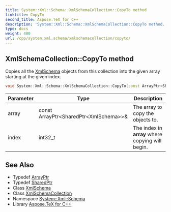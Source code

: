 ```yaml
---
title: System::Xml::Schema::XmlSchemaCollection::CopyTo method
linktitle: CopyTo
second_title: Aspose.TeX for C++
description: 'System::Xml::Schema::XmlSchemaCollection::CopyTo method. Copies all the XmlSchema objects from this collection into the given array starting at the given index in C++.'
type: docs
weight: 400
url: /cpp/system.xml.schema/xmlschemacollection/copyto/
---
```

## XmlSchemaCollection::CopyTo method


Copies all the [XmlSchema](../../xmlschema/) objects from this collection into the given array starting at the given index.

```cpp
void System::Xml::Schema::XmlSchemaCollection::CopyTo(const ArrayPtr<SharedPtr<XmlSchema>> &array, int32_t index)
```


| Parameter | Type | Description |
| --- | --- | --- |
| array | const ArrayPtr\<SharedPtr\<XmlSchema\>\>\& | The array to copy the objects to. |
| index | int32_t | The index in **array** where copying will begin. |

## See Also

* Typedef [ArrayPtr](../../../system/arrayptr/)
* Typedef [SharedPtr](../../../system/sharedptr/)
* Class [XmlSchema](../../xmlschema/)
* Class [XmlSchemaCollection](../)
* Namespace [System::Xml::Schema](../../)
* Library [Aspose.TeX for C++](../../../)
